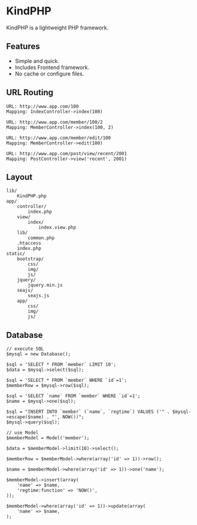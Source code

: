 
KindPHP
=================================================

KindPHP is a lightweight PHP framework.

## Features

* Simple and quick.
* Includes Frontend framework.
* No cache or configure files.

## URL Routing

	URL: http://www.app.com/100
	Mapping: IndexController->index(100)

	URL: http://www.app.com/member/100/2
	Mapping: MemberController->index(100, 2)

	URL: http://www.app.com/member/edit/100
	Mapping: MemberController->edit(100)

	URL: http://www.app.com/post/view/recent/2001
	Mapping: PostController->view('recent', 2001)

## Layout

	lib/
		KindPHP.php
	app/
		controller/
			index.php
		view/
			index/
				index.view.php
		lib/
			common.php
		.htaccess
		index.php
	static/
		bootstrap/
			css/
			img/
			js/
		jquery/
			jquery.min.js
		seajs/
			seajs.js
		app/
			css/
			img/
			js/

## Database

	// execute SQL
	$mysql = new Database();

	$sql = 'SELECT * FROM `member` LIMIT 10';
	$data = $mysql->select($sql);

	$sql = 'SELECT * FROM `member` WHERE `id`=1';
	$memberRow = $mysql->row($sql);

	$sql = 'SELECT `name` FROM `member` WHERE `id`=1';
	$name = $mysql->one($sql);

	$sql = "INSERT INTO `member` (`name`, `regtime`) VALUES ('" . $mysql->escape($name) . "', NOW())";
	$mysql->query($sql);

	// use Model
	$memberModel = Model('member');

	$data = $memberModel->limit(10)->select();

	$memberRow = $memberModel->where(array('id' => 1))->row();

	$name = $memberModel->where(array('id' => 1))->one('name');

	$memberModel->insert(array(
		'name' => $name,
		'regtime:function' => 'NOW()',
	));

	$memberModel->where(array('id' => 1))->update(array(
		'name' => $name,
	);

